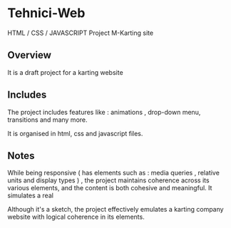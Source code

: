 # Tehnici-Web
HTML / CSS / JAVASCRIPT Project M-Karting site

## Overview
It is a draft project for a karting website
## Includes
The project includes features like : animations , drop-down menu, transitions and many more.

It is organised in html, css and javascript files.

## Notes
While being responsive ( has elements such as : media queries , relative units and display types ) , the project maintains coherence across its various elements, and the content is both cohesive and meaningful.
It simulates a real

Although it's a sketch, the project effectively emulates a karting company website with logical coherence in its elements.
